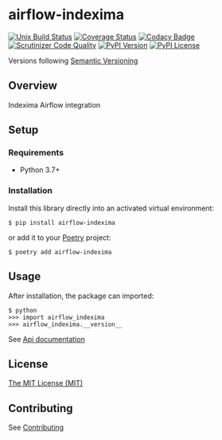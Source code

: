 # airflow-indexima


[![Unix Build Status](https://img.shields.io/travis/geronimo-iia/airflow-indexima/master.svg?label=unix)](https://travis-ci.org/geronimo-iia/airflow-indexima)
[![Coverage Status](https://img.shields.io/coveralls/geronimo-iia/airflow-indexima/master.svg)](https://coveralls.io/r/geronimo-iia/airflow-indexima)
[![Codacy Badge](https://api.codacy.com/project/badge/Grade/fe669a02b4aa46b5b1faf619ba2bf382)](https://www.codacy.com/app/geronimo-iia/airflow-indexima?utm_source=github.com&amp;utm_medium=referral&amp;utm_content=geronimo-iia/airflow-indexima&amp;utm_campaign=Badge_Grade)
[![Scrutinizer Code Quality](https://img.shields.io/scrutinizer/g/geronimo-iia/airflow-indexima.svg)](https://scrutinizer-ci.com/g/geronimo-iia/airflow-indexima/?branch=master)
[![PyPI Version](https://img.shields.io/pypi/v/airflow-indexima.svg)](https://pypi.org/project/airflow-indexima)
[![PyPI License](https://img.shields.io/pypi/l/airflow-indexima.svg)](https://pypi.org/project/airflow-indexima)

Versions following [Semantic Versioning](https://semver.org/)

## Overview

Indexima Airflow integration

## Setup

### Requirements

* Python 3.7+

### Installation

Install this library directly into an activated virtual environment:

```text
$ pip install airflow-indexima
```

or add it to your [Poetry](https://poetry.eustace.io/) project:

```text
$ poetry add airflow-indexima
```

## Usage

After installation, the package can imported:

```text
$ python
>>> import airflow_indexima
>>> airflow_indexima.__version__
```

See [Api documentation](https://geronimo-iia.github.io/airflow-indexima/api-overview)

## License

[The MIT License (MIT)](https://geronimo-iia.github.io/airflow-indexima/license)


## Contributing

See [Contributing](https://geronimo-iia.github.io/airflow-indexima/contributing)

